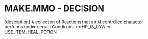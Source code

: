 # MAKE.MMO - DECISION

[description]
A collection of Reactions that an AI controlled character performs under certain Conditions. ex HP_IS_LOW -> USE_ITEM_HEAL_POTION
